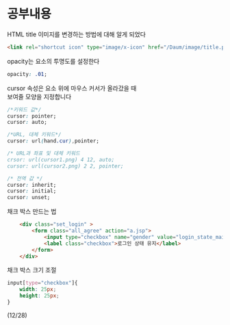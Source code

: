 # 공부내용

HTML title 이미지를 변경하는 방법에 대해 알게 되었다
```HTML
<link rel="shortcut icon" type="image/x-icon" href="/Daum/image/title.png">
```

opacity는 요소의 투명도를 설정한다
```css
opacity: .01;
```

cursor 속성은 요소 위에 마우스 커서가 올라갔을 때   
보여줄 모양을 지정합니다
```css
/*키워드 값*/
cursor: pointer;
cursor: auto;

/*URL, 대체 키워드*/
cursor: url(hand.cur),pointer;

/* URL과 좌표 및 대체 키워드
crsor: url(cursor1.png) 4 12, auto;
cursor: url(cursor2.png) 2 2, pointer;

/* 전역 값 */
cursor: inherit;
cursor: initial;
cursor: unset;
```

채크 박스 만드는 법
```html
    <div class="set_login" > 
        <form class="all_agree" action="a.jsp">
            <input type="checkbox" name="gender" value="login_state_maintain">
            <label class="checkbox">로그인 상태 유지</label>
        </form>
    </div>
```

채크 박스 크기 조절
```css
input[type="checkbox"]{
    width: 25px;
    height: 25px;
}
```

(12/28)